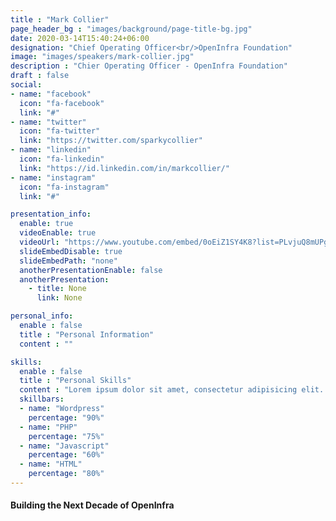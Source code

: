 ```yaml
---
title : "Mark Collier"
page_header_bg : "images/background/page-title-bg.jpg"
date: 2020-03-14T15:40:24+06:00
designation: "Chief Operating Officer<br/>OpenInfra Foundation"
image: "images/speakers/mark-collier.jpg"
description : "Chier Operating Officer - OpenInfra Foundation"
draft : false
social:
- name: "facebook"
  icon: "fa-facebook"
  link: "#"
- name: "twitter"
  icon: "fa-twitter"
  link: "https://twitter.com/sparkycollier"
- name: "linkedin"
  icon: "fa-linkedin"
  link: "https://id.linkedin.com/in/markcollier/"
- name: "instagram"
  icon: "fa-instagram"
  link: "#"

presentation_info:
  enable: true
  videoEnable: true
  videoUrl: "https://www.youtube.com/embed/0oEiZ1SY4K8?list=PLvjuQ8mUPgNcJnD3k_QNWOohhMfp0t3Jb"
  slideEmbedDisable: true
  slideEmbedPath: "none"
  anotherPresentationEnable: false
  anotherPresentation:
    - title: None
      link: None

personal_info:
  enable : false
  title : "Personal Information"
  content : ""

skills:
  enable : false
  title : "Personal Skills"
  content : "Lorem ipsum dolor sit amet, consectetur adipisicing elit. Excepturi explicabo suscipit deleniti voluptatum quos nostrum iure doloremque."
  skillbars:
  - name: "Wordpress"
    percentage: "90%"
  - name: "PHP"
    percentage: "75%"
  - name: "Javascript"
    percentage: "60%"
  - name: "HTML"
    percentage: "80%"
---
```

#### Building the Next Decade of OpenInfra
